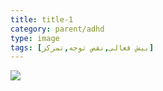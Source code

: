 ```yaml
---
title: title-1
category: parent/adhd
type: image
tags: [بیش‌ فعالی,نقص‌ توجه,تمرکز]
---
```


![](../../static/images/adhd-corona-infograph.webp)